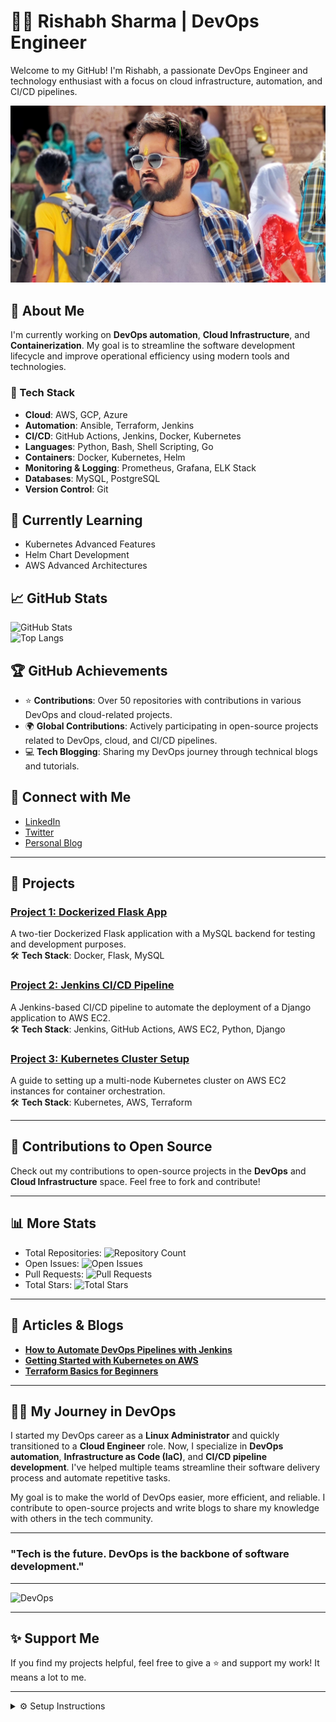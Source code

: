 # 👨‍💻 Rishabh Sharma | DevOps Engineer

Welcome to my GitHub! I'm Rishabh, a passionate DevOps Engineer and technology enthusiast with a focus on cloud infrastructure, automation, and CI/CD pipelines.

![Profile Banner](11.jpeg)  <!-- Replace with your actual image URL -->

## 🚀 About Me

I'm currently working on **DevOps automation**, **Cloud Infrastructure**, and **Containerization**. My goal is to streamline the software development lifecycle and improve operational efficiency using modern tools and technologies.

### 🔧 Tech Stack
- **Cloud**: AWS, GCP, Azure
- **Automation**: Ansible, Terraform, Jenkins
- **CI/CD**: GitHub Actions, Jenkins, Docker, Kubernetes
- **Languages**: Python, Bash, Shell Scripting, Go
- **Containers**: Docker, Kubernetes, Helm
- **Monitoring & Logging**: Prometheus, Grafana, ELK Stack
- **Databases**: MySQL, PostgreSQL
- **Version Control**: Git

## 🌱 Currently Learning
- Kubernetes Advanced Features
- Helm Chart Development
- AWS Advanced Architectures

## 📈 GitHub Stats

![GitHub Stats](https://github-readme-stats.vercel.app/api?username=rsharmaofficial&show_icons=true&hide_title=true&count_private=true&hide=prs&theme=radical)  
![Top Langs](https://github-readme-stats.vercel.app/api/top-langs/?username=rsharmaofficial&layout=compact&theme=radical)

## 🏆 GitHub Achievements
- ⭐ **Contributions**: Over 50 repositories with contributions in various DevOps and cloud-related projects.
- 🌍 **Global Contributions**: Actively participating in open-source projects related to DevOps, cloud, and CI/CD pipelines.
- 💻 **Tech Blogging**: Sharing my DevOps journey through technical blogs and tutorials.

## 🔗 Connect with Me

- [LinkedIn](https://www.linkedin.com/in/rsharmaofficial)  
- [Twitter](https://twitter.com/rsharmaofficial)  
- [Personal Blog](https://rsharmaofficial.com)

---

## 🔨 Projects

### [Project 1: Dockerized Flask App](https://github.com/rsharmaofficial/flask-app)  
A two-tier Dockerized Flask application with a MySQL backend for testing and development purposes.  
🛠️ **Tech Stack**: Docker, Flask, MySQL

### [Project 2: Jenkins CI/CD Pipeline](https://github.com/rsharmaofficial/jenkins-pipeline)  
A Jenkins-based CI/CD pipeline to automate the deployment of a Django application to AWS EC2.  
🛠️ **Tech Stack**: Jenkins, GitHub Actions, AWS EC2, Python, Django

### [Project 3: Kubernetes Cluster Setup](https://github.com/rsharmaofficial/kubernetes-cluster-setup)  
A guide to setting up a multi-node Kubernetes cluster on AWS EC2 instances for container orchestration.  
🛠️ **Tech Stack**: Kubernetes, AWS, Terraform

---

## 🎨 Contributions to Open Source
Check out my contributions to open-source projects in the **DevOps** and **Cloud Infrastructure** space. Feel free to fork and contribute!

---

## 📊 More Stats
- Total Repositories: ![Repository Count](https://img.shields.io/github/forks/rsharmaofficial?style=flat-square)
- Open Issues: ![Open Issues](https://img.shields.io/github/issues/rsharmaofficial?style=flat-square)
- Pull Requests: ![Pull Requests](https://img.shields.io/github/pulls/rsharmaofficial?style=flat-square)
- Total Stars: ![Total Stars](https://img.shields.io/github/stars/rsharmaofficial?style=flat-square)

---

## 📝 Articles & Blogs

- **[How to Automate DevOps Pipelines with Jenkins](https://dev.to/rsharmaofficial/how-to-automate-devops-pipelines-with-jenkins-3m8n)**
- **[Getting Started with Kubernetes on AWS](https://dev.to/rsharmaofficial/getting-started-with-kubernetes-on-aws-2j2p)**
- **[Terraform Basics for Beginners](https://dev.to/rsharmaofficial/terraform-basics-for-beginners-5k5h)**

---

## 🧑‍💻 My Journey in DevOps

I started my DevOps career as a **Linux Administrator** and quickly transitioned to a **Cloud Engineer** role. Now, I specialize in **DevOps automation**, **Infrastructure as Code (IaC)**, and **CI/CD pipeline development**. I've helped multiple teams streamline their software delivery process and automate repetitive tasks.

My goal is to make the world of DevOps easier, more efficient, and reliable. I contribute to open-source projects and write blogs to share my knowledge with others in the tech community.

---

### "Tech is the future. DevOps is the backbone of software development."

---

<!-- You can add animated GIFs here or use custom images -->
![DevOps](https://media.giphy.com/media/YDg27N2HapO6XzfzLR/giphy.gif)

---

## ✨ Support Me

If you find my projects helpful, feel free to give a ⭐ and support my work! It means a lot to me.

---

<details>
  <summary>⚙️ Setup Instructions</summary>

  **1. Clone the repository**:
  ```bash
  git clone https://github.com/rsharmaofficial/my-repo.git
